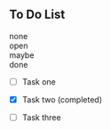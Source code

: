<link rel="stylesheet" href="../style.css">
<script src="../script.js"></script>

## To Do List

<span onclick="alert('Hello from GitHub Pages!')" class="none">none</span>  
<span onclick="test()" class="open">open</span>  
<span onclick="test()" class="maybe">maybe</span>  
<span onclick="test()" class="done">done</span>  

- [ ] Task one
- [x] Task two (completed)
- [ ] Task three


<script>
    function test() {
        alert("test")
    }
</script>
